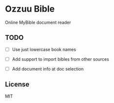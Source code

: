 # Ozzuu Bible

Online MyBible document reader

## TODO

- [ ] Use just lowercase book names
- [ ] Add support to import bibles from other sources
- [ ] Add document info at doc selection


## License

MIT
